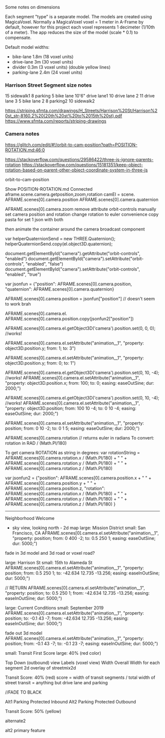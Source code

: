 Some notes on dimensions

Each segment "type" is a separate model. The models are created using MagicaVoxel. Normally a MagicaVoxel voxel = 1 meter in A-Frame by default, however for this project each voxel represents 1 decimeter (1/10th of a meter). The app reduces the size of the model (scale * 0.1) to compensate.

Default model widths:
* bike-lane 1.8m (18 voxel units)
* drive-lane 3m (30 voxel units)
* divider 0.3m (3 voxel units) (double yellow lines)
* parking-lane 2.4m (24 voxel units)


### Harrison Street Segment size notes
15 sidewalk1
8 parking
5 bike lane
10'6" drive lane1
10 drive lane 2
11 drive lane 3
5 bike lane 2
8 parking2
10 sidewalk2

https://striping.sfmta.com/drawings/H_Streets/Harrison%20St/Harrison%20st_str-8160.2%20(20th%20st%20to%2015th%20st).pdf
https://www.sfmta.com/reports/striping-drawings

### Camera notes
https://glitch.com/edit/#!/orbit-to-cam-position?path=POSITION-ROTATION.md:46:0

https://stackoverflow.com/questions/29586422/three-js-ignore-parents-rotation
https://stackoverflow.com/questions/15181351/keep-object-rotation-based-on-parent-other-object-coordinate-system-in-three-js


orbit-to-cam-position

Show
POSITION-ROTATION.md
Connected
aframe.scene.camera.getposition,zoom,rotation camEl = scene. AFRAME.scenes[0].camera.position AFRAME.scenes[0].camera.quaternion

AFRAME.scenes[0].camera.zoom remove attribute orbit-controls manually set camera position and rotation change rotation to euler convenience copy pasta for set 1 json with both

then animate the container around the camera broadcast component

var helperQuaternionSend = new THREE.Quaternion(); helperQuaternionSend.copy(el.object3D.quaternion);

document.getElementById("camera").getAttribute("orbit-controls", "enabled") document.getElementById("camera").setAttribute("orbit-controls", "enabled", "false") document.getElementById("camera").setAttribute("orbit-controls", "enabled", "true")

var jsonfun = {"position": AFRAME.scenes[0].camera.position, "quaternion": AFRAME.scenes[0].camera.quaternion}


AFRAME.scenes[0].camera.position = jsonfun["position"] // doesn't seem to work brah

AFRAME.scenes[0].camera.el. AFRAME.scenes[0].camera.position.copy(jsonfun2["position"])

AFRAME.scenes[0].camera.el.getObject3D('camera').position.set(0, 0, 0); //works!

AFRAME.scenes[0].camera.el.setAttribute("animation__1", "property: object3D.position.y; from: 1; to: 3")

AFRAME.scenes[0].camera.el.setAttribute("animation__1", "property: object3D.position.y; from: 0; to: 1")

AFRAME.scenes[0].camera.el.getObject3D('camera').position.set(0, 10, -4); //works! AFRAME.scenes[0].camera.el.setAttribute("animation__1", "property: object3D.position.x; from: 100; to: 0; easing: easeOutSine; dur: 2000;")

AFRAME.scenes[0].camera.el.getObject3D('camera').position.set(0, 10, -4); //works! AFRAME.scenes[0].camera.el.setAttribute("animation__1", "property: object3D.position; from: 100 10 -4; to: 0 10 -4; easing: easeOutSine; dur: 2000;")

AFRAME.scenes[0].camera.el.setAttribute("animation__1", "property: position; from: 0 10 -2; to: 0 1 5; easing: easeOutSine; dur: 2000;")

AFRAME.scenes[0].camera.rotation // returns euler in radians
To convert: rotation in RAD / (Math.PI/180)

To get camera ROTATION as string in degrees:
var rotationString = AFRAME.scenes[0].camera.rotation.x / (Math.PI/180) + " " + AFRAME.scenes[0].camera.rotation.y / (Math.PI/180)  + " " + AFRAME.scenes[0].camera.rotation.z / (Math.PI/180)

var jsonfun2 = {"position": AFRAME.scenes[0].camera.position.x + " " + AFRAME.scenes[0].camera.position.y + " " + AFRAME.scenes[0].camera.position.z, "rotation": AFRAME.scenes[0].camera.rotation.x / (Math.PI/180) + " " + AFRAME.scenes[0].camera.rotation.y / (Math.PI/180)  + " " + AFRAME.scenes[0].camera.rotation.z / (Math.PI/180) }
**********************************

Neighborhood Welcome
- sky view, looking north - 2d map
large: Mission District
small: San Francisco, CA
AFRAME.scenes[0].camera.el.setAttribute("animation__1", "property: position; from: 0 400 -2; to: 0.5 250 1; easing: easeOutSine; dur: 5000;")

fade in 3d model and 3d road or voxel road?

large: Harrison St
small: 15th to Alameda St
AFRAME.scenes[0].camera.el.setAttribute("animation__1", "property: position; from: 0.5 250 1; to: -42.634 12.735 -13.256; easing: easeInOutSine; dur: 5000;")

// RETURN
AFRAME.scenes[0].camera.el.setAttribute("animation__1", "property: position; to: 0.5 250 1; from: -42.634 12.735 -13.256; easing: easeInOutSine; dur: 5000;")

large: Current Conditions
small: September 2019
AFRAME.scenes[0].camera.el.setAttribute("animation__1", "property: position; to: -0.1 43 -7; from: -42.634 12.735 -13.256; easing: easeInOutSine; dur: 5000;")

fade out 3d model
AFRAME.scenes[0].camera.el.setAttribute("animation__1", "property: position; from: -0.1 43 -7; to: -0.1 23 -7; easing: easeInOutSine; dur: 5000;")

small: Transit First Score
large: 40% (red color)

Top Down (outbound) view
Labels (voxel view)
Width Overall
Width for each segment
2d overlay of streetmix2d

Transit Score: 40% (red)
score = width of transit segments / total width of street
transit = anything but drive lane and parking

//FADE TO BLACK

Alt1 Parking Protected Inbound
Alt2 Parking Protected Outbound

Transit Score: 50% (yellow)



alternate2

alt2 primary feature
